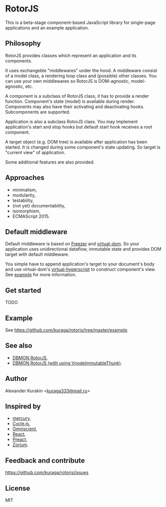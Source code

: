 # RotorJS

This is a beta-stage component-based JavaScript library for single-page applications and an example application.

## Philosophy

RotorJS provides classes which represent an application and its components.

It uses exchangeble "middlewares" under the hood.
A middleware consist of a model class, a rendering loop class and (possible) other classes.
You can use your own middlewares so RotorJS is DOM-agnostic, model-agnostic, etc.

A component is a subclass of RotorJS class, it has to provide a render function.
Component's state (model) is available during render.
Components may also have their activating and deactivating hooks.
Subcomponents are supported.

Application is also a subclass RotorJS class.
You may implement application's start and stop hooks but default start hook receives a root component.

A target object (e.g. DOM tree) is available after application has been started.
It is changed during some component's state updating.
So target is "current view" of application.

Some additional features are also provided.

## Approaches

* minimalism,
* modularity,
* testability,
* (not yet) documentability,
* isomorphism,
* ECMAScript 2015.

## Default middleware

Default middleware is based on [Freezer](https://github.com/arqex/freezer) and [virtual-dom](https://github.com/Matt-Esch/virtual-dom).
So your application uses unidirectional dataflow, immutable state and provides DOM target with default middleware.

You simple have to append application's target to your document's body and use virtual-dom's
[virtual-hyperscript](https://github.com/Matt-Esch/virtual-dom/tree/master/virtual-hyperscript) to construct component's view.
See [example](https://github.com/kuraga/rotorjs/tree/master/example) for more information.

## Get started

TODO

## Example

See <https://github.com/kuraga/rotorjs/tree/master/example>.

## See also

* [DBMON RotorJS](http://mathieuancelin.github.io/js-repaint-perfs/rotorjs/index.html),
* [DBMON RotorJS (with using VnodeImmutableThunk)](http://mathieuancelin.github.io/js-repaint-perfs/rotorjs/with_thunks.html).

## Author

Alexander Kurakin <<kuraga333@mail.ru>>

## Inspired by

* [mercury](https://github.com/Raynos/mercury),
* [Cycle.js](https://github.com/staltz/cycle),
* [Omniscient](http://omniscientjs.github.io),
* [React](http://facebook.github.io/react),
* [Preact](http://developit.github.io/preact),
* [Zorium](https://github.com/Zorium/zorium).

## Feedback and contribute

<https://github.com/kuraga/rotorjs/issues>

## License

MIT
